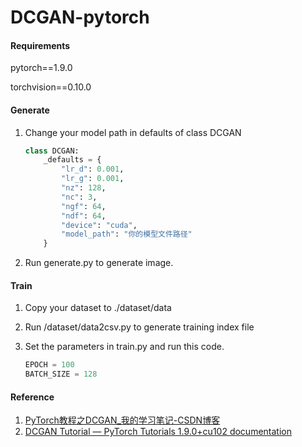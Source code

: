 # DCGAN-pytorch

#### Requirements
pytorch==1.9.0

torchvision==0.10.0

#### Generate

1. Change your model path in defaults of class DCGAN

   ```python
   class DCGAN:
       _defaults = {
           "lr_d": 0.001,
           "lr_g": 0.001,
           "nz": 128,
           "nc": 3,
           "ngf": 64,
           "ndf": 64,
           "device": "cuda",
           "model_path": "你的模型文件路径"
       }
   ```

2. Run generate.py to generate image.

#### Train

1. Copy your dataset to ./dataset/data

2. Run /dataset/data2csv.py to generate training index file

3. Set the parameters in train.py and run this code.

   ```python
   EPOCH = 100
   BATCH_SIZE = 128
   ```

#### Reference

1.  [PyTorch教程之DCGAN_我的学习笔记-CSDN博客](https://blog.csdn.net/weixin_36811328/article/details/88420820)
2.  [DCGAN Tutorial — PyTorch Tutorials 1.9.0+cu102 documentation](https://pytorch.org/tutorials/beginner/dcgan_faces_tutorial.html)

